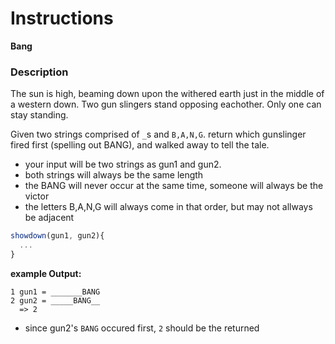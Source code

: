 # Instructions  

**Bang**

### Description

The sun is high, beaming down upon the withered earth just in the middle of a western down. Two gun slingers stand opposing eachother. Only one can stay standing. 

Given two strings comprised of `_`s and `B,A,N,G`. return which gunslinger fired first (spelling out BANG), and walked away to tell the tale.
- your input will be two strings as gun1 and gun2.
- both strings will always be the same length
- the BANG will never occur at the same time, someone will always be the victor
- the letters B,A,N,G will always come in that order, but may not allways be adjacent

```javascript
showdown(gun1, gun2){
  ...
}
```


**example Output:**
```
1 gun1 = _______BANG
2 gun2 = _____BANG__
  => 2
```
- since gun2's `BANG` occured first, `2` should be the returned
